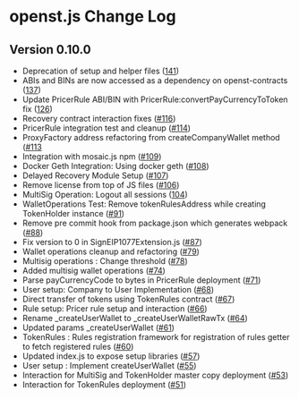 # openst.js Change Log

## Version 0.10.0

* Deprecation of setup and helper files ([141](https://github.com/openst/openst.js/pull/141))
* ABIs and BINs are now accessed as a dependency on openst-contracts ([137](https://github.com/openst/openst.js/pull/137))
* Update PricerRule ABI/BIN with PricerRule:convertPayCurrencyToToken fix ([126](https://github.com/openst/openst.js/pull/126))
* Recovery contract interaction fixes ([#116](https://github.com/openst/openst.js/pull/116))
* PricerRule integration test and cleanup ([#114](https://github.com/openst/openst.js/pull/114))
* ProxyFactory address refactoring from createCompanyWallet method ([#113](https://github.com/openst/openst.js/pull/113)
* Integration with mosaic.js npm ([#109](https://github.com/openst/openst.js/pull/109))
* Docker Geth Integration: Using docker geth ([#108](https://github.com/openst/openst.js/pull/108))
* Delayed Recovery Module Setup ([#107](https://github.com/openst/openst.js/pull/107))
* Remove license from top of JS files ([#106](https://github.com/openst/openst.js/pull/106))
* MultiSig Operation: Logout all sessions ([104](https://github.com/openst/openst.js/pull/104))
* WalletOperations Test: Remove tokenRulesAddress while creating TokenHolder instance ([#91](https://github.com/openst/openst.js/pull/91))
* Remove pre commit hook from package.json which generates webpack ([#88](https://github.com/openst/openst.js/pull/88))
* Fix version to 0 in SignEIP1077Extension.js ([#87](https://github.com/openst/openst.js/pull/87))
* Wallet operations cleanup and refactoring ([#79](https://github.com/openst/openst.js/pull/79))
* Multisig operations : Change threshold ([#78](https://github.com/openst/openst.js/pull/78))
* Added multisig wallet operations ([#74](https://github.com/openst/openst.js/pull/74))
* Parse payCurrencyCode to bytes in PricerRule deployment ([#71](https://github.com/openst/openst.js/pull/71))
* User setup: Company to User Implementation ([#68](https://github.com/openst/openst.js/pull/68))
* Direct transfer of tokens using TokenRules contract ([#67](https://github.com/openst/openst.js/pull/67))
* Rule setup: Pricer rule setup and interaction ([#66](https://github.com/openst/openst.js/pull/66))
* Rename _createUserWallet to _createUserWalletRawTx ([#64](https://github.com/openst/openst.js/pull/64))
* Updated params _createUserWallet ([#61](https://github.com/openst/openst.js/pull/61))
* TokenRules : Rules registration framework for registration of rules getter to fetch registered rules ([#60](https://github.com/openst/openst.js/pull/60))
* Updated index.js to expose setup libraries ([#57](https://github.com/openst/openst.js/pull/57))
* User setup : Implement createUserWallet ([#55](https://github.com/openst/openst.js/pull/55))
* Interaction for MultiSig and TokenHolder master copy deployment ([#53](https://github.com/openst/openst.js/pull/53))
* Interaction for TokenRules deployment ([#51](https://github.com/openst/openst.js/issues/51))